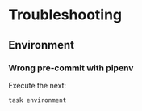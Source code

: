 <!-- Space: SlidesGitFlowDeveloper -->
<!-- Title: Troubleshooting -->

# Troubleshooting

## Environment

### Wrong pre-commit with pipenv

Execute the next:

```{.bash}
task environment
```
